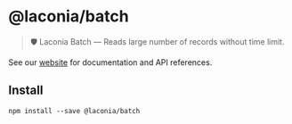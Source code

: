 # @laconia/batch

> 🛡️ Laconia Batch — Reads large number of records without time limit.

See our [website](https://laconiajs.io) for documentation and API references.

## Install

```
npm install --save @laconia/batch
```
